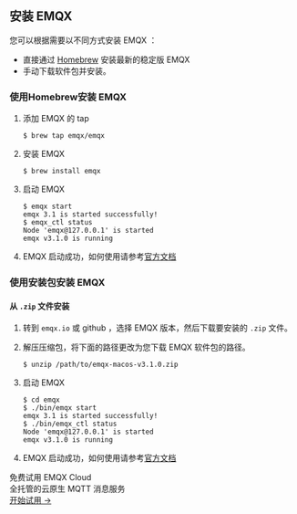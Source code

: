 ## 安装 EMQX

您可以根据需要以不同方式安装 EMQX ：

- 直接通过 [Homebrew](<https://brew.sh/>) 安装最新的稳定版 EMQX 
- 手动下载软件包并安装。

### 使用Homebrew安装 EMQX 

1. 添加 EMQX 的 tap

   ```
   $ brew tap emqx/emqx
   ```

2. 安装 EMQX

   ```
   $ brew install emqx
   ```

3. 启动 EMQX

   ```
   $ emqx start
   emqx 3.1 is started successfully!
   $ emqx_ctl status
   Node 'emqx@127.0.0.1' is started
   emqx v3.1.0 is running
   ```

4. EMQX 启动成功，如何使用请参考[官方文档](https://developer.emqx.io/docs/broker/v3/cn/getstarted.html)

### 使用安装包安装 EMQX 

#### 从 `.zip` 文件安装

1. 转到  `emqx.io`  或  github ，选择 EMQX 版本，然后下载要安装的 `.zip` 文件。

2. 解压压缩包，将下面的路径更改为您下载 EMQX 软件包的路径。

   ```
   $ unzip /path/to/emqx-macos-v3.1.0.zip
   ```

3. 启动 EMQX

   ```
   $ cd emqx
   $ ./bin/emqx start
   emqx 3.1 is started successfully!
   $ ./bin/emqx_ctl status
   Node 'emqx@127.0.0.1' is started
   emqx v3.1.0 is running
   ```

4. EMQX 启动成功，如何使用请参考[官方文档](https://docs.emqx.com/zh/emqx/latest/)


<section class="promotion">
    <div>
        免费试用 EMQX Cloud
        <div class="is-size-14 is-text-normal has-text-weight-normal">全托管的云原生 MQTT 消息服务</div>
    </div>
    <a href="https://accounts-zh.emqx.com/signup?continue=https://cloud.emqx.com/console/deployments/0?oper=new" class="button is-gradient px-5">开始试用 →</a>
</section>
